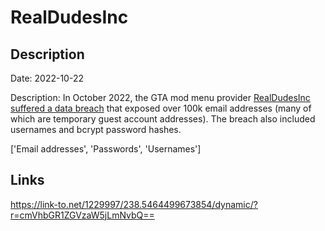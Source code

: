 # RealDudesInc

## Description

Date: 2022-10-22

Description:
In October 2022, the GTA mod menu provider <a href="https://twitter.com/FalconFeedsio/status/1584795069260869632" target="_blank" rel="noopener">RealDudesInc suffered a data breach</a> that exposed over 100k email addresses (many of which are temporary guest account addresses). The breach also included usernames and bcrypt password hashes.


['Email addresses', 'Passwords', 'Usernames']

## Links

https://link-to.net/1229997/238.5464499673854/dynamic/?r=cmVhbGR1ZGVzaW5jLmNvbQ==